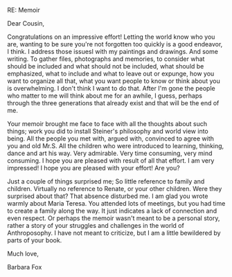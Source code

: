 RE: Memoir

Dear Cousin,

Congratulations on an impressive effort! Letting the world know who you
are, wanting to be sure you're not forgotten too quickly is a good
endeavor, I think. I address those issuesI with my paintings and
drawings. And some writing. To gather files, photographs and memories,
to consider what should be included and what should not be included,
what should be emphasized, what to include and what to leave out or
expunge, how you want to organize all that, what you want people to know
or think about you is overwhelming. I don't think I want to do that.
After I\'m gone the people who matter to me will think about me for an
awhile, I guess, perhaps through the three generations that already
exist and that will be the end of me.

Your memoir brought me face to face with all the thoughts about such
things; work you did to install Steiner's philosophy and world view into
being. All the people you met with, argued with, convinced to agree with
you and old Mr.S. All the children who were introduced to learning,
thinking, dance and art his way. Very admirable. Very time consuming,
very mind consuming. I hope you are pleased with result of all that
effort. I am very impressed! I hope you are pleased with your effort!
Are you?

Just a couple of things surprised me; So little reference to family and
children. Virtually no reference to Renate, or your other children. Were
they surprised about that? That absence disturbed me. I am glad you
wrote warmly about Maria Teresa. You attended lots of meetings, but you
had time to create a family along the way. It just indicates a lack of
connection and even respect. Or perhaps the memoir wasn't meant to be a
personal story, rather a story of your struggles and challenges in the
world of Anthroposophy. I have not meant to criticize, but I am a little
bewildered by parts of your book.

Much love,

Barbara Fox

